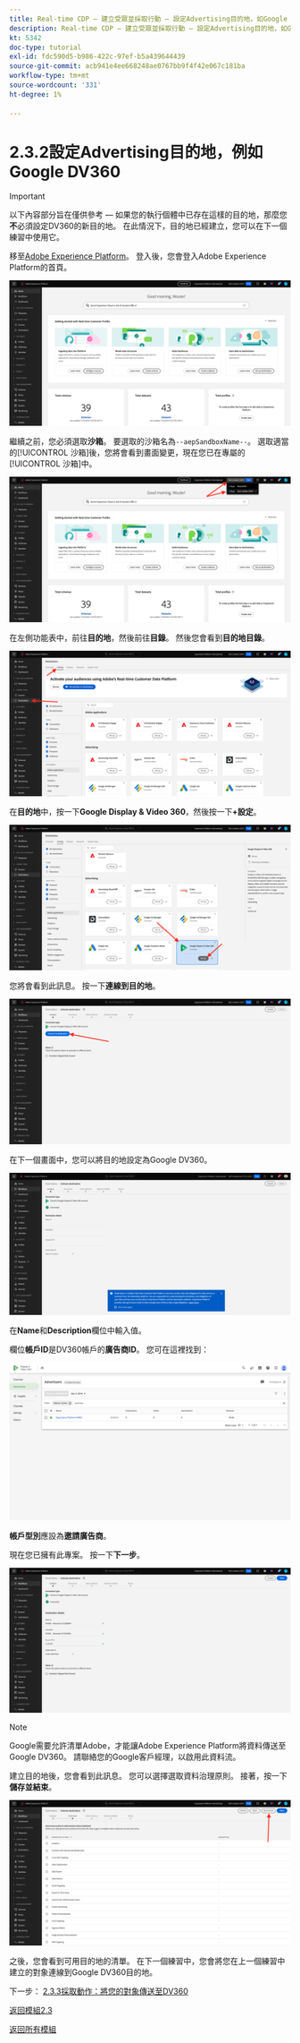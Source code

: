 ```yaml
---
title: Real-time CDP — 建立受眾並採取行動 — 設定Advertising目的地，如Google DV360
description: Real-time CDP — 建立受眾並採取行動 — 設定Advertising目的地，如Google DV360
kt: 5342
doc-type: tutorial
exl-id: fdc590d5-b986-422c-97ef-b5a439644439
source-git-commit: acb941e4ee668248ae0767bb9f4f42e067c181ba
workflow-type: tm+mt
source-wordcount: '331'
ht-degree: 1%

---
```


# 2.3.2設定Advertising目的地，例如Google DV360

>[!IMPORTANT]
>
>以下內容部分旨在僅供參考 — 如果您的執行個體中已存在這樣的目的地，那麼您&#x200B;**不**&#x200B;必須設定DV360的新目的地。 在此情況下，目的地已經建立，您可以在下一個練習中使用它。

移至[Adobe Experience Platform](https://experience.adobe.com/platform)。 登入後，您會登入Adobe Experience Platform的首頁。

![資料擷取](./../../../modules/datacollection/module1.2/images/home.png)

繼續之前，您必須選取&#x200B;**沙箱**。 要選取的沙箱名為``--aepSandboxName--``。 選取適當的[!UICONTROL 沙箱]後，您將會看到畫面變更，現在您已在專屬的[!UICONTROL 沙箱]中。

![資料擷取](./../../../modules/datacollection/module1.2/images/sb1.png)

在左側功能表中，前往&#x200B;**目的地**，然後前往&#x200B;**目錄**。 然後您會看到&#x200B;**目的地目錄**。

![RTCDP](./images/rtcdp.png)

在&#x200B;**目的地**&#x200B;中，按一下&#x200B;**Google Display &amp; Video 360**，然後按一下&#x200B;**+設定**。

![RTCDP](./images/rtcdpgoogle.png)

您將會看到此訊息。 按一下&#x200B;**連線到目的地**。

![RTCDP](./images/rtcdpgooglecreate1.png)

在下一個畫面中，您可以將目的地設定為Google DV360。

![RTCDP](./images/rtcdpgooglecreatedest.png)

在&#x200B;**Name**&#x200B;和&#x200B;**Description**&#x200B;欄位中輸入值。

欄位&#x200B;**帳戶ID**&#x200B;是DV360帳戶的&#x200B;**廣告商ID**。 您可在這裡找到：

![RTCDP](./images/rtcdpgoogledv360advid.png)

**帳戶型別**&#x200B;應設為&#x200B;**邀請廣告商**。

現在您已擁有此專案。 按一下&#x200B;**下一步**。

![RTCDP](./images/rtcdpgoogldv360new.png)

>[!NOTE]
>
>Google需要允許清單Adobe，才能讓Adobe Experience Platform將資料傳送至Google DV360。 請聯絡您的Google客戶經理，以啟用此資料流。

建立目的地後，您會看到此訊息。 您可以選擇選取資料治理原則。 接著，按一下&#x200B;**儲存並結束**。

![RTCDP](./images/rtcdpcreatedest1.png)

之後，您會看到可用目的地的清單。
在下一個練習中，您會將您在上一個練習中建立的對象連線到Google DV360目的地。

下一步： [2.3.3採取動作：將您的對象傳送至DV360](./ex3.md)

[返回模組2.3](./real-time-cdp-build-a-segment-take-action.md)

[返回所有模組](../../../overview.md)
